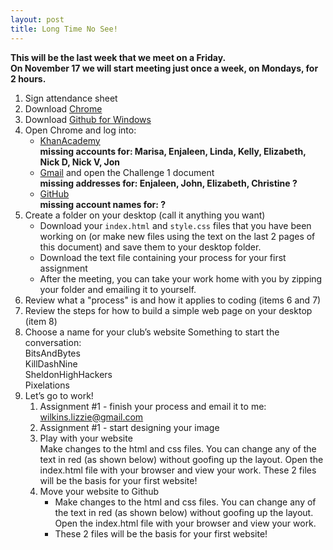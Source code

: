 ```yaml
---
layout: post
title: Long Time No See!
---
```


__This will be the last week that we meet on a Friday.__  
__On November 17 we will start meeting just once a week, on Mondays, for 2 hours.__

1. Sign attendance sheet
2. Download [Chrome](https://chrome.com)
3. Download [Github for Windows](http://windows.github.com/)
4. Open Chrome and log into:
    * [KhanAcademy](http://khanacademy.org)  
    __missing accounts for: Marisa, Enjaleen, Linda, Kelly, Elizabeth, Nick D, Nick V, Jon__
    * [Gmail](http://gmail.com) and open the Challenge 1 document  
    __missing addresses for: Enjaleen, John, Elizabeth, Christine ?__
    * [GitHub](http://github.com/)  
    __missing account names for: ?__
5. Create a folder on your desktop (call it anything you want)
    * Download your `index.html` and `style.css` files that you have been working on (or make new files using the text on the last 2 pages of this document) and save them to your desktop folder.
    * Download the text file containing your process for your first assignment
    * After the meeting, you can take your work home with you by zipping your folder and emailing it to yourself.
6. Review what a "process" is and how it applies to coding (items 6 and 7)
7. Review the steps for how to build a simple web page on your desktop (item 8)
8. Choose a name for your club’s website
    Something to start the conversation:  
    BitsAndBytes  
    KillDashNine  
    SheldonHighHackers  
    Pixelations
9. Let’s go to work!
    1. Assignment #1 - finish your process and email it to me: wilkins.lizzie@gmail.com
    2. Assignment #1 - start designing your image
    3. Play with your website  
    Make changes to the html and css files. You can change any of the text in red (as shown below) without goofing up the layout. Open the index.html file with your browser and view your work. These 2 files will be the basis for your first website!
    4. Move your website to Github
        * Make changes to the html and css files. You can change any of the text in red (as shown below) without goofing up the layout. Open the index.html file with your browser and view your work.
        * These 2 files will be the basis for your first website!
